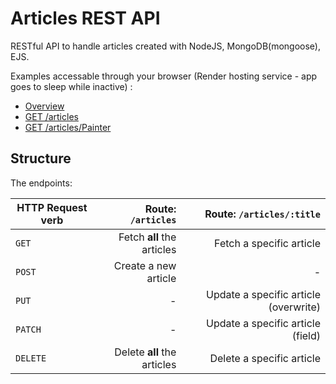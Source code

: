 # Articles REST API

RESTful API to handle articles created with NodeJS, MongoDB(mongoose), EJS.

Examples accessable through your browser (Render hosting service - app goes to sleep while inactive) :
- [Overview](https://articles-rest-api.onrender.com/)
- [GET /articles](https://articles-rest-api.onrender.com/articles)
- [GET /articles/Painter](https://articles-rest-api.onrender.com/articles/Painter)

## Structure

The endpoints:

| HTTP Request verb |          Route: `/articles` |             Route: `/articles/:title` |
| ----------------- | --------------------------: | ------------------------------------: |
| `GET`             |  Fetch **all** the articles |              Fetch a specific article |
| `POST`            |        Create a new article |                                     - |
| `PUT`             |                           - | Update a specific article (overwrite) |
| `PATCH`           |                           - |     Update a specific article (field) |
| `DELETE`          | Delete **all** the articles |             Delete a specific article |
